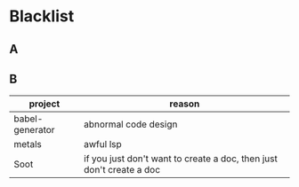 # Blacklist
## A

## B
| project | reason |
| --- | --- |
| babel-generator | abnormal code design |
| metals | awful lsp |
| Soot | if you just don't want to create a doc, then just don't create a doc |
